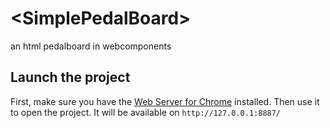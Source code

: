# \<SimplePedalBoard\>

an html pedalboard in webcomponents

## Launch the project

First, make sure you have the [Web Server for Chrome](https://chrome.google.com/webstore/detail/web-server-for-chrome/ofhbbkphhbklhfoeikjpcbhemlocgigb) installed. Then use it to open the project. It will be available on `http://127.0.0.1:8887/`